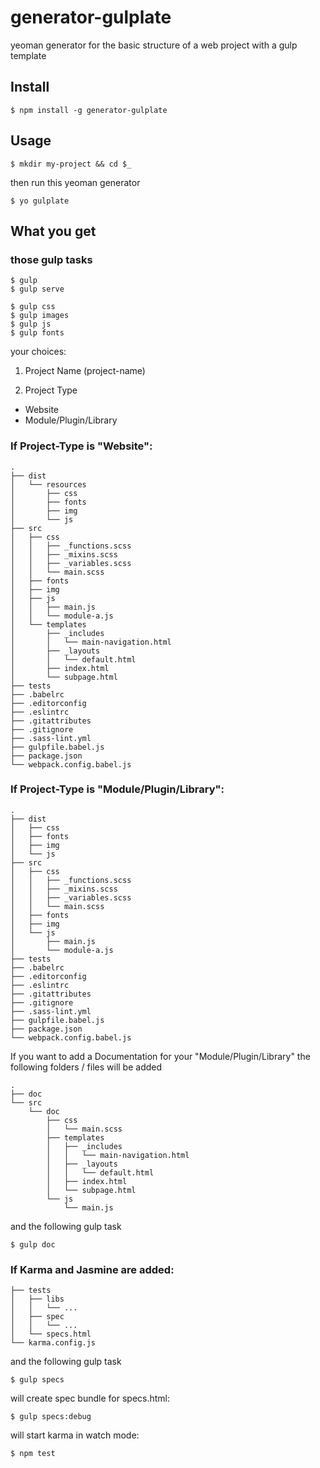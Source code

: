 generator-gulplate
=========

yeoman generator for the basic structure of a web project with a gulp template

## Install

```
$ npm install -g generator-gulplate
```

## Usage

```
$ mkdir my-project && cd $_
```

then run this yeoman generator

```
$ yo gulplate
```

## What you get

### those gulp tasks

```
$ gulp
$ gulp serve
```

```
$ gulp css
$ gulp images
$ gulp js
$ gulp fonts
```

your choices:

1. Project Name (project-name)

2. Project Type
  - Website
  - Module/Plugin/Library

### If Project-Type is "Website":

```
.
├── dist
│   └── resources
│       ├── css
│       ├── fonts
│       ├── img
│       └── js
├── src
│   ├── css
│   │   ├── _functions.scss
│   │   ├── _mixins.scss
│   │   ├── _variables.scss
│   │   └── main.scss
│   ├── fonts
│   ├── img
│   ├── js
│   │   ├── main.js
│   │   └── module-a.js
│   └── templates
│       ├── _includes
│       │   └── main-navigation.html
│       ├── _layouts
│       │   └── default.html
│       ├── index.html
│       └── subpage.html
├── tests
├── .babelrc
├── .editorconfig
├── .eslintrc
├── .gitattributes
├── .gitignore
├── .sass-lint.yml
├── gulpfile.babel.js
├── package.json
└── webpack.config.babel.js
```

### If Project-Type is "Module/Plugin/Library":

```
.
├── dist
│   ├── css
│   ├── fonts
│   ├── img
│   └── js
├── src
│   ├── css
│   │   ├── _functions.scss
│   │   ├── _mixins.scss
│   │   ├── _variables.scss
│   │   └── main.scss
│   ├── fonts
│   ├── img
│   └── js
│       ├── main.js
│       └── module-a.js
├── tests
├── .babelrc
├── .editorconfig
├── .eslintrc
├── .gitattributes
├── .gitignore
├── .sass-lint.yml
├── gulpfile.babel.js
├── package.json
└── webpack.config.babel.js
```

If you want to add a Documentation for your "Module/Plugin/Library"
the following folders / files will be added

```
.
├── doc
└── src
    └── doc
        ├── css
        │   └── main.scss
        ├── templates
        │   ├── _includes
        │   │   └── main-navigation.html
        │   ├── _layouts
        │   │   └── default.html
        │   ├── index.html
        │   └── subpage.html
        └── js
            └── main.js
```

and the following gulp task

```
$ gulp doc
```

### If Karma and Jasmine are added:

```
├── tests
│   ├── libs
│   │   └── ...
│   ├── spec
│   │   └── ...
│   └── specs.html
└── karma.config.js
```

and the following gulp task

```
$ gulp specs
```

will create spec bundle for specs.html:
```
$ gulp specs:debug
```

will start karma in watch mode:

```
$ npm test
```
